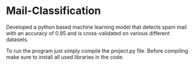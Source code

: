 # Mail-Classification
Developed a python based machine learning model that detects spam mail with an accuracy of 0.95 and is cross-validated on various different datasets.


To run the program just simply compile the project.py file.
Before compiling make sure to install all used libraries in the code.
